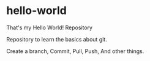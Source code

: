 # hello-world
That's my Hello World! Repository

Repository to learn the basics about git.

Create a branch,
Commit,
Pull,
Push,
And other things.
